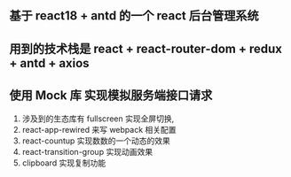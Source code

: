## 基于 react18 + antd 的一个 react 后台管理系统

## 用到的技术栈是 react + react-router-dom + redux + antd + axios

## 使用 Mock 库 实现模拟服务端接口请求

1. 涉及到的生态库有 fullscreen 实现全屏切换,
2. react-app-rewired 来写 webpack 相关配置
3. react-countup 实现数数的一个动态的效果
4. react-transition-group 实现动画效果
5. clipboard 实现复制功能
